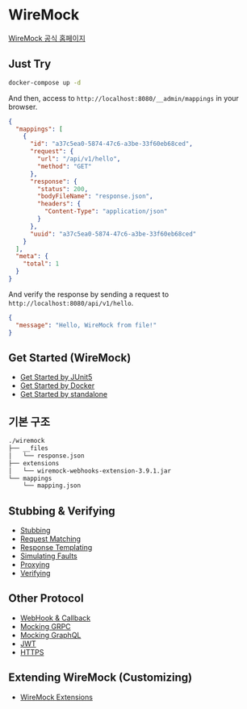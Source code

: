 # WireMock 
[WireMock 공식 홈페이지](https://wiremock.org/)

## Just Try
```bash
docker-compose up -d
```

And then, access to `http://localhost:8080/__admin/mappings` in your browser.

```json
{
  "mappings": [
    {
      "id": "a37c5ea0-5874-47c6-a3be-33f60eb68ced",
      "request": {
        "url": "/api/v1/hello",
        "method": "GET"
      },
      "response": {
        "status": 200,
        "bodyFileName": "response.json",
        "headers": {
          "Content-Type": "application/json"
        }
      },
      "uuid": "a37c5ea0-5874-47c6-a3be-33f60eb68ced"
    }
  ],
  "meta": {
    "total": 1
  }
}
```

And verify the response by sending a request to `http://localhost:8080/api/v1/hello`.

```json
{
  "message": "Hello, WireMock from file!"
}
```

## Get Started (WireMock)
- [Get Started by JUnit5](https://wiremock.org/docs/junit-jupiter/)
- [Get Started by Docker](https://wiremock.org/docs/standalone/docker/)
- [Get Started by standalone](https://wiremock.org/docs/standalone/java-jar/)

## 기본 구조
```bash
./wiremock
├── __files
│   └── response.json
├── extensions
│   └── wiremock-webhooks-extension-3.9.1.jar
└── mappings
    └── mapping.json
```

## Stubbing & Verifying 
- [Stubbing](https://wiremock.org/docs/stubbing/)
- [Request Matching](https://wiremock.org/docs/request-matching/)
- [Response Templating](https://wiremock.org/docs/response-templating/)
- [Simulating Faults](https://wiremock.org/docs/simulating-faults/)
- [Proxying](https://wiremock.org/docs/proxying/)
- [Verifying](https://wiremock.org/docs/verifying/)

## Other Protocol
- [WebHook & Callback](https://wiremock.org/docs/webhooks-and-callbacks/)
- [Mocking GRPC](https://wiremock.org/docs/grpc/)
- [Mocking GraphQL](https://wiremock.org/docs/solutions/graphql/)
- [JWT](https://wiremock.org/docs/jwt/)
- [HTTPS](https://wiremock.org/docs/https/)

## Extending WireMock (Customizing)
- [WireMock Extensions](https://wiremock.org/docs/extending-wiremock/)